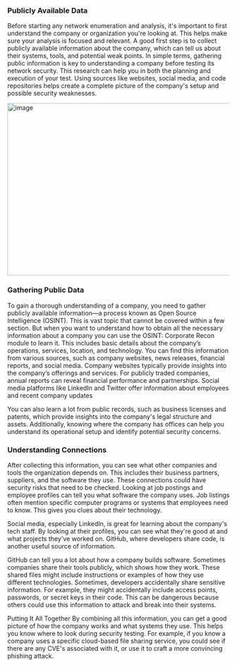 <h3>Publicly Available Data</h3>

Before starting any network enumeration and analysis, it's important to first understand the company or organization you're looking at. This helps make sure your analysis is focused and relevant. A good first step is to collect publicly available information about the company, which can tell us about their systems, tools, and potential weak points. In simple terms, gathering public information is key to understanding a company before testing its network security. This research can help you in both the planning and execution of your test. Using sources like websites, social media, and code repositories helps create a complete picture of the company's setup and possible security weaknesses.

<img width="996" height="391" alt="image" src="https://github.com/user-attachments/assets/6c212013-a0e7-4e8f-adf7-b062f2bd4f7f" />

<h3> Gathering Public Data</h3>

To gain a thorough understanding of a company, you need to gather publicly available information—a process known as Open Source Intelligence (OSINT). This is vast topic that cannot be covered within a few section. But when you want to understand how to obtain all the necessary information about a company you can use the OSINT: Corporate Recon module to learn it. This includes basic details about the company’s operations, services, location, and technology. You can find this information from various sources, such as company websites, news releases, financial reports, and social media. Company websites typically provide insights into the company’s offerings and services. For publicly traded companies, annual reports can reveal financial performance and partnerships. Social media platforms like LinkedIn and Twitter offer information about employees and recent company updates

You can also learn a lot from public records, such as business licenses and patents, which provide insights into the company's legal structure and assets. Additionally, knowing where the company has offices can help you understand its operational setup and identify potential security concerns.

<h3>Understanding Connections</h3>

After collecting this information, you can see what other companies and tools the organization depends on. This includes their business partners, suppliers, and the software they use. These connections could have security risks that need to be checked. Looking at job postings and employee profiles can tell you what software the company uses. Job listings often mention specific computer programs or systems that employees need to know. This gives you clues about their technology.

Social media, especially LinkedIn, is great for learning about the company's tech staff. By looking at their profiles, you can see what they're good at and what projects they've worked on. GitHub, where developers share code, is another useful source of information.

GitHub can tell you a lot about how a company builds software. Sometimes companies share their tools publicly, which shows how they work. These shared files might include instructions or examples of how they use different technologies. Sometimes, developers accidentally share sensitive information. For example, they might accidentally include access points, passwords, or secret keys in their code. This can be dangerous because others could use this information to attack and break into their systems.

Putting It All Together
By combining all this information, you can get a good picture of how the company works and what systems they use. This helps you know where to look during security testing. For example, if you know a company uses a specific cloud-based file sharing service, you could see if there are any CVE's associated with it, or use it to craft a more convincing phishing attack.
